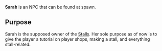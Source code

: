 **Sarah** is an NPC that can be found at spawn.
## Purpose
Sarah is the supposed owner of the [Stalls](../Stalls.md). Her sole purpose as of now is to give the player a tutorial on player shops, making a stall, and everything stall-related.